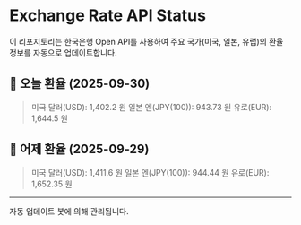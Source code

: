
# Exchange Rate API Status

이 리포지토리는 한국은행 Open API를 사용하여 주요 국가(미국, 일본, 유럽)의 환율 정보를 자동으로 업데이트합니다.

## 📅 오늘 환율 (2025-09-30)
> 미국 달러(USD): 1,402.2 원
> 일본 엔(JPY(100)): 943.73 원
> 유로(EUR): 1,644.5 원

## 📅 어제 환율 (2025-09-29)
> 미국 달러(USD): 1,411.6 원
> 일본 엔(JPY(100)): 944.44 원
> 유로(EUR): 1,652.35 원

---
자동 업데이트 봇에 의해 관리됩니다.

